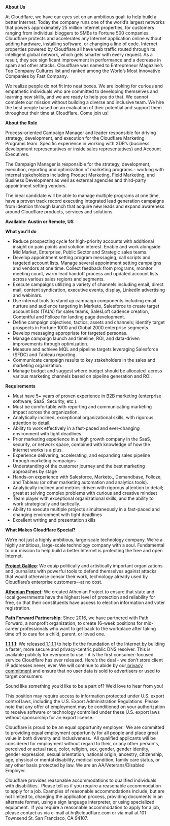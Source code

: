 <div class="content-intro">
	<div><strong>About Us</strong></div>
	<div>
		<p><span style="font-weight: 400;">At Cloudflare, we have our eyes set on an ambitious goal: to help build a better Internet. Today the company runs one of the world’s largest networks that powers approximately 25 million Internet properties, for customers ranging from individual bloggers to SMBs to Fortune 500 companies. Cloudflare protects and accelerates any Internet application online without adding hardware, installing software, or changing a line of code. Internet properties powered by Cloudflare all have web traffic routed through its intelligent global network, which gets smarter with every request. As a result, they see significant improvement in performance and a decrease in spam and other attacks. Cloudflare was named to Entrepreneur Magazine’s Top Company Cultures list and ranked among the World’s Most Innovative Companies by Fast Company.</span><span style="font-weight: 400;">&nbsp;</span></p>
		<p><span style="font-weight: 400;">We realize people do not fit into neat boxes. We are looking for curious and empathetic individuals who are committed to developing themselves and learning new skills, and we are ready to help you do that. We cannot complete our mission without building a diverse and inclusive team. We hire the best people based on an evaluation of their potential and support them throughout their time at Cloudflare. Come join us!&nbsp;</span></p>
	</div>
</div>
<p><strong>About the Role</strong></p>
<p>Process-oriented Campaign Manager and leader responsible for driving strategy, development, and execution for the Cloudflare Marketing Programs team. Specific experience in working with XDR’s (business development representatives or inside sales representatives) and Account Executives.</p>
<p>The Campaign Manager is responsible for the strategy, development, execution, reporting and optimization of marketing programs - working with internal stakeholders including Product Marketing, Field Marketing, and Business Development as well as external agencies and third-party appointment setting vendors.</p>
<p>The ideal candidate will be able to manage multiple programs at one time, have a proven track record executing integrated lead generation campaigns from ideation through launch that acquire new leads and expand awareness around Cloudflare products, services and solutions.</p>
<p><strong>Available: Austin or Remote, US</strong></p>
<p><strong>What you’ll do</strong></p>
<ul>
	<li>Reduce prospecting cycle for high-priority accounts with additional insight on pain points and solution interest. Enable and work alongside Mid Market, Enterprise, Public Sector and Strategic sales teams.</li>
	<li>Develop appointment setting program messaging, call scripts and targeted account lists. Manage several appointment setting campaigns and vendors at one time. Collect feedback from programs, monitor meeting count, warm lead handoff process and updated account lists across various sales regions and segments.&nbsp;</li>
	<li>Execute campaigns utilizing a variety of channels including email, direct mail, content syndication, executive events, display, LinkedIn advertising and webinars.</li>
	<li>Use internal tools to stand up campaign components including email nurture and audience targeting in Marketo, Salesforce to create target account lists (TAL’s) for sales teams, SalesLoft cadence creation, Contentful and Folloze for landing page development.</li>
	<li>Define campaign objectives, tactics, assets and channels; identify target prospects in Fortune 1000 and Global 2000 enterprise segments.</li>
	<li>Develop messaging appropriate for targeted personas.</li>
	<li>Manage campaign launch and timeline, ROI, and data-driven improvements through optimization.</li>
	<li>Measure and achieve MQL and pipeline targets leveraging Salesforce (SFDC) and Tableau reporting.</li>
	<li>Communicate campaign results to key stakeholders in the sales and marketing organization.</li>
	<li>Manage budget and suggest where budget should be allocated&nbsp; across various marketing channels based on pipeline generation and ROI.</li>
</ul>
<p><strong>Requirements</strong></p>
<ul>
	<li>Must have 5+ years of proven experience in B2B marketing (enterprise software, SaaS, Security, etc.).</li>
	<li>Must be comfortable with reporting and communicating marketing impact across the organization.</li>
	<li>Analytically inclined, exceptional organizational skills, with rigorous attention to detail.</li>
	<li>Ability to work effectively in a fast-paced and ever-changing environment with tight deadlines.</li>
	<li>Prior marketing experience in a high growth company in the SaaS, security, or network space, combined with knowledge of how the Internet works is a plus.</li>
	<li>Experience delivering, accelerating, and expanding sales pipeline through marketing campaigns</li>
	<li>Understanding of the customer journey and the best marketing approaches by stage</li>
	<li>Hands-on experience with Salesforce, Marketo,, Demandbase, Folloze, and Tableau (or other marketing automation and analytics tools).</li>
	<li>Analytically inclined and metrics-driven with rigorous attention to detail; great at solving complex problems with curious and creative mindset</li>
	<li>Team player with exceptional organizational skills, and the ability to work strategically and tactically.&nbsp;</li>
	<li>Ability to execute multiple projects simultaneously in a fast-paced and changing environment with tight deadlines</li>
	<li>Excellent writing and presentation skills</li>
</ul>
<div class="content-conclusion">
	<p><strong>What Makes Cloudflare Special?</strong></p>
	<p><span style="font-weight: 400;">We’re not just a highly ambitious, large-scale technology company. We’re a highly ambitious, large-scale technology company with a soul. Fundamental to our mission to help build a better Internet is protecting the free and open Internet.</span></p>
	<p><a href="https://blog.cloudflare.com/protecting-free-expression-online/"><strong>Project Galileo</strong></a><span style="font-weight: 400;">: We equip politically and artistically important organizations and journalists with powerful tools to defend themselves against attacks that would otherwise censor their work, technology already used by Cloudflare’s enterprise customers--at no cost.</span></p>
	<p><strong><a href="https://www.cloudflare.com/athenian/">Athenian Project</a></strong><span style="font-weight: 400;">: We created Athenian Project to ensure that state and local governments have the highest level of protection and reliability for free, so that their constituents have access to election information and voter registration.</span></p>
	<p><a href="https://blog.cloudflare.com/tag/path-forward/"><strong>Path Forward Partnership</strong></a><span style="font-weight: 400;">: Since 2016, we have partnered with Path Forward, a nonprofit organization, to create 16-week positions for mid-career professionals who want to get back to the workplace after taking time off to care for a child, parent, or loved one.</span></p>
	<p><a href="https://1.1.1.1/"><strong>1.1.1.1</strong></a><span style="font-weight: 400;">: We released</span><a href="https://1.1.1.1/"> <span style="font-weight: 400;">1.1.1.1</span></a><span style="font-weight: 400;"> to help fix the foundation of the Internet by building a faster, more secure and privacy-centric public DNS resolver. This is available publicly for everyone to use - it is the first consumer-focused service Cloudflare has ever released. Here’s the deal - we don’t store client IP addresses never, ever. We will continue to abide by our</span><a href="https://developers.cloudflare.com/1.1.1.1/privacy/public-dns-resolver"> privacy commitment</a><span style="font-weight: 400;"> and ensure that no user data is sold to advertisers or used to target consumers.</span></p>
	<p><span style="font-weight: 400;">Sound like something you’d like to be a part of? We’d love to hear from you!</span></p>
	<p><span style="font-weight: 400;">This position may require access to information protected under U.S. export control laws, including the U.S. Export Administration Regulations. Please note that any offer of employment may be conditioned on your authorization to receive software or technology controlled under these U.S. export laws without sponsorship for an export license.</span></p>
	<p><span style="font-weight: 400;">Cloudflare is proud to be an equal opportunity employer. &nbsp;We are committed to providing equal employment opportunity for all people and place great value in both diversity and inclusiveness. &nbsp;All qualified applicants will be considered for employment without regard to their, or any other person's, perceived or actual</span> <span style="font-weight: 400;">race, color, religion, sex, gender, gender identity, gender expression, sexual orientation, national origin, ancestry, citizenship, age, physical or mental disability, medical condition, family care status, or any other basis protected by law. </span><span style="font-weight: 400;">We are an AA/Veterans/Disabled Employer.</span></p>
	<p><span style="font-weight: 400;">Cloudflare provides reasonable accommodations to qualified individuals with disabilities. &nbsp;Please tell us if you require a reasonable accommodation to apply for a job. Examples of reasonable accommodations include, but are not limited to, changing the application process, providing documents in an alternate format, using a sign language interpreter, or using specialized equipment. &nbsp;If you require a reasonable accommodation to apply for a job, please contact us via e-mail at </span><span style="font-weight: 400;">hr@cloudflare.com</span><span style="font-weight: 400;"> or via mail at 101 Townsend St. San Francisco, CA 94107.</span></p>
</div>